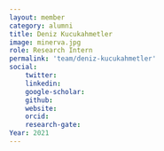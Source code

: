 ```yaml
---
layout: member
category: alumni
title: Deniz Kucukahmetler
image: minerva.jpg
role: Research Intern 
permalink: 'team/deniz-kucukahmetler'
social:
    twitter: 
    linkedin: 
    google-scholar: 
    github: 
    website: 
    orcid: 
    research-gate: 
Year: 2021
---
```



